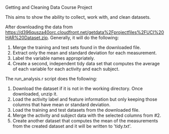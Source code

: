 Getting and Cleaning Data Course Project

This aims to show the ability to collect, work with, and clean datasets.

After downloading the data from https://d396qusza40orc.cloudfront.net/getdata%2Fprojectfiles%2FUCI%20HAR%20Dataset.zip. 
Generally, it will do the following:
1. Merge the training and test sets found in the downloaded file.
2. Extract only the mean and standard deviation for each measurement.
3. Label the variable names appropriately.
4. Create a second, independent tidy data set that computes the average of each variable for each activity and each subject.


The run_analysis.r script does the following:
1. Download the dataset if it is not in the working directory. Once downloaded, unzip it.
2. Load the activity label and feature information but only keeping those columns that have mean or standard deviation.
3. Load the training and test datasets from the downloaded file.
4. Merge the activity and subject data with the selected columns from #2.
5. Create another dataset that computes the mean of the measurements from the created dataset and it will be written to 'tidy.txt'.
